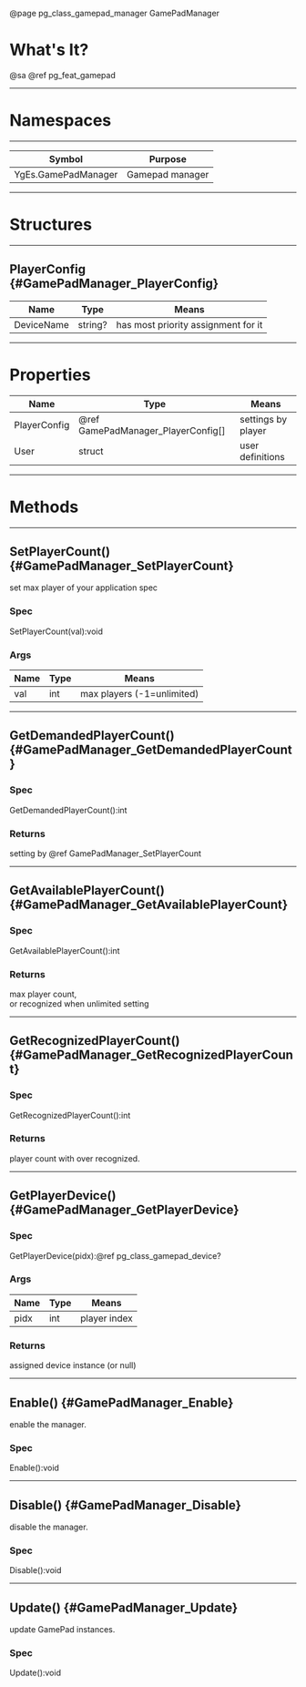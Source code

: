 ﻿@page pg_class_gamepad_manager GamePadManager

# What's It?

@sa @ref pg_feat_gamepad

-----
# Namespaces

-----
| Symbol | Purpose |
|--------|---------|
| YgEs.GamePadManager | Gamepad manager |

-----
# Structures

-----
## PlayerConfig {#GamePadManager_PlayerConfig}

| Name | Type | Means |
|------|------|-------|
| DeviceName | string? | has most priority assignment for it |

-----
# Properties

| Name | Type | Means |
|------|------|-------|
| PlayerConfig | @ref GamePadManager_PlayerConfig[] | settings by player |
| User | struct | user definitions |

-----
# Methods

-----
## SetPlayerCount() {#GamePadManager_SetPlayerCount}

set max player of your application spec  

### Spec

SetPlayerCount(val):void

### Args

| Name | Type | Means |
|------|------|-------|
| val | int | max players (-1=unlimited) |

-----
## GetDemandedPlayerCount() {#GamePadManager_GetDemandedPlayerCount}

### Spec

GetDemandedPlayerCount():int

### Returns

setting by @ref GamePadManager_SetPlayerCount  

-----
## GetAvailablePlayerCount() {#GamePadManager_GetAvailablePlayerCount}

### Spec

GetAvailablePlayerCount():int

### Returns

max player count,  
or recognized when unlimited setting   

-----
## GetRecognizedPlayerCount() {#GamePadManager_GetRecognizedPlayerCount}

### Spec

GetRecognizedPlayerCount():int

### Returns

player count with over recognized.  

-----
## GetPlayerDevice() {#GamePadManager_GetPlayerDevice}

### Spec

GetPlayerDevice(pidx):@ref pg_class_gamepad_device?

### Args

| Name | Type | Means |
|------|------|-------|
| pidx | int | player index |

### Returns

assigned device instance (or null)

-----
## Enable() {#GamePadManager_Enable}

enable the manager.  

### Spec

Enable():void

-----
## Disable() {#GamePadManager_Disable}

disable the manager.  

### Spec

Disable():void

-----
## Update() {#GamePadManager_Update}

update GamePad instances.  

### Spec

Update():void
